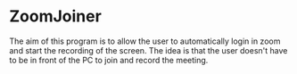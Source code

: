 # ZoomJoiner
The aim of this program is to allow the user to automatically login in zoom and start the recording of the screen. 
The idea is that the user doesn't have to be in front of the PC to join and record the meeting. 
